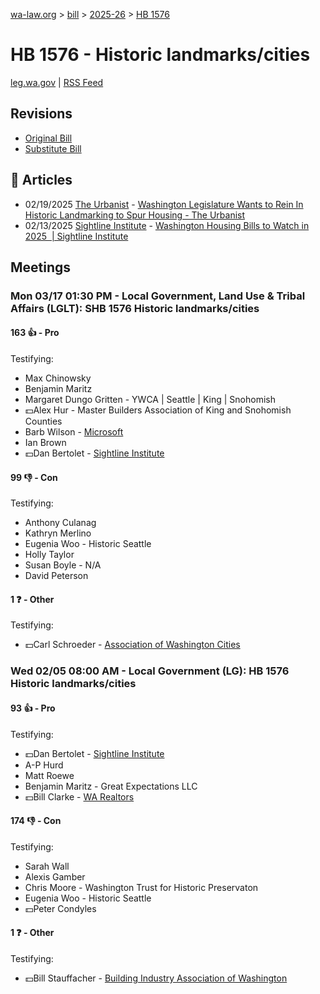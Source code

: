 [wa-law.org](/) > [bill](/bill/) > [2025-26](/bill/2025-26/) > [HB 1576](/bill/2025-26/hb/1576/)

# HB 1576 - Historic landmarks/cities
[leg.wa.gov](https://app.leg.wa.gov/billsummary?BillNumber=1576&Year=2025&Initiative=false) | [RSS Feed](./rss.xml)

## Revisions
* [Original Bill](1/)
* [Substitute Bill](S/)

## 📰 Articles
* 02/19/2025 [The Urbanist](/org/the_urbanist/) - [Washington Legislature Wants to Rein In Historic Landmarking to Spur Housing - The Urbanist](https://www.theurbanist.org/2025/02/19/washington-legislature-wants-to-rein-in-historic-landmarking/#:~:text=House%20Bill%201576)
* 02/13/2025 [Sightline Institute](/org/sightline_institute/) - [Washington Housing Bills to Watch in 2025  | Sightline Institute](https://www.sightline.org/2025/02/13/washington-housing-bills-to-watch-in-2025/#:~:text=HB%201576)

## Meetings
### Mon 03/17 01:30 PM - Local Government, Land Use & Tribal Affairs (LGLT): SHB 1576 Historic landmarks/cities
#### 163 👍 - Pro
Testifying:
* Max Chinowsky
* Benjamin Maritz
* Margaret Dungo Gritten - YWCA | Seattle | King | Snohomish
* 💵Alex Hur - Master Builders Association of King and Snohomish Counties
* Barb Wilson - [Microsoft](/org/microsoft/)
* Ian Brown
* 💵Dan Bertolet - [Sightline Institute](/org/sightline_institute/)

#### 99 👎 - Con
Testifying:
* Anthony Culanag
* Kathryn Merlino
* Eugenia Woo - Historic Seattle
* Holly Taylor
* Susan Boyle - N/A
* David Peterson

#### 1 ❓ - Other
Testifying:
* 💵Carl Schroeder - [Association of Washington Cities](/org/association_of_washington_cities/)

### Wed 02/05 08:00 AM - Local Government (LG): HB 1576 Historic landmarks/cities
#### 93 👍 - Pro
Testifying:
* 💵Dan Bertolet - [Sightline Institute](/org/sightline_institute/)
* A-P Hurd
* Matt Roewe
* Benjamin Maritz - Great Expectations LLC
* 💵Bill Clarke - [WA Realtors](/org/washington_association_of_realtors/)

#### 174 👎 - Con
Testifying:
* Sarah Wall
* Alexis Gamber
* Chris Moore - Washington Trust for Historic Preservaton
* Eugenia Woo - Historic Seattle
* 💵Peter Condyles

#### 1 ❓ - Other
Testifying:
* 💵Bill Stauffacher - [Building Industry Association of Washington](/org/building_industry_association_of_washington/)
